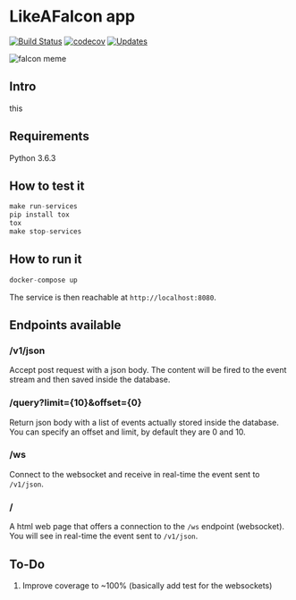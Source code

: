 # LikeAFalcon app
[![Build Status](https://travis-ci.org/barrachri/likeafalcon.svg?branch=pyup-config)](https://travis-ci.org/barrachri/likeafalcon)
[![codecov](https://codecov.io/gh/barrachri/likeafalcon/branch/master/graph/badge.svg)](https://codecov.io/gh/barrachri/likeafalcon)
[![Updates](https://pyup.io/repos/github/barrachri/likeafalcon/shield.svg)](https://pyup.io/repos/github/barrachri/likeafalcon/)

![falcon meme](http://s2.quickmeme.com/img/a8/a878a7df8054f0c4d15fd5523746e3727eb45d593ecaea77b9729adbbc571782.jpg "Falcon meme!")


## Intro
this

## Requirements

Python 3.6.3

## How to test it
```python
make run-services
pip install tox
tox
make stop-services
```
## How to run it
```python
docker-compose up
```

The service is then reachable at `http://localhost:8080`.

## Endpoints available

### /v1/json

Accept post request with a json body.
The content will be fired to the event stream and then saved inside the database.

### /query?limit={10}&offset={0}

Return json body with a list of events actually stored inside the database.
You can specify an offset and limit, by default they are 0 and 10.

### /ws

Connect to the websocket and receive in real-time the event sent to `/v1/json`.

### /

A html web page that offers a connection to the `/ws` endpoint (websocket).
You will see in real-time the event sent to `/v1/json`.

## To-Do

1. Improve coverage to ~100% (basically add test for the websockets)
